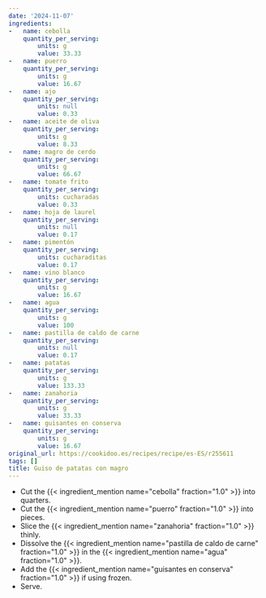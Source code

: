 ```yaml
---
date: '2024-11-07'
ingredients:
-   name: cebolla
    quantity_per_serving:
        units: g
        value: 33.33
-   name: puerro
    quantity_per_serving:
        units: g
        value: 16.67
-   name: ajo
    quantity_per_serving:
        units: null
        value: 0.33
-   name: aceite de oliva
    quantity_per_serving:
        units: g
        value: 8.33
-   name: magro de cerdo
    quantity_per_serving:
        units: g
        value: 66.67
-   name: tomate frito
    quantity_per_serving:
        units: cucharadas
        value: 0.33
-   name: hoja de laurel
    quantity_per_serving:
        units: null
        value: 0.17
-   name: pimentón
    quantity_per_serving:
        units: cucharaditas
        value: 0.17
-   name: vino blanco
    quantity_per_serving:
        units: g
        value: 16.67
-   name: agua
    quantity_per_serving:
        units: g
        value: 100
-   name: pastilla de caldo de carne
    quantity_per_serving:
        units: null
        value: 0.17
-   name: patatas
    quantity_per_serving:
        units: g
        value: 133.33
-   name: zanahoria
    quantity_per_serving:
        units: g
        value: 33.33
-   name: guisantes en conserva
    quantity_per_serving:
        units: g
        value: 16.67
original_url: https://cookidoo.es/recipes/recipe/es-ES/r255611
tags: []
title: Guiso de patatas con magro
---
```


- Cut the {{< ingredient_mention name="cebolla" fraction="1.0" >}} into quarters.
- Cut the {{< ingredient_mention name="puerro" fraction="1.0" >}} into pieces.
- Slice the {{< ingredient_mention name="zanahoria" fraction="1.0" >}} thinly.
- Dissolve the {{< ingredient_mention name="pastilla de caldo de carne" fraction="1.0" >}} in the {{< ingredient_mention name="agua" fraction="1.0" >}}.
- Add the {{< ingredient_mention name="guisantes en conserva" fraction="1.0" >}} if using frozen.
- Serve.